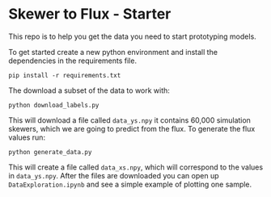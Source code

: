 # Skewer to Flux - Starter

This repo is to help you get the data you need to start prototyping models.

To get started create a new python environment and install the dependencies
in the requirements file.

`pip install -r requirements.txt`

The download a subset of the data to work with:

`python download_labels.py`

This will download a file called `data_ys.npy` it contains 60,000 simulation
skewers, which we are going to predict from the flux. To generate the flux
values run:

`python generate_data.py`

This will create a file called `data_xs.npy`, which will correspond to the
values in `data_ys.npy`. After the files are downloaded you can open up
`DataExploration.ipynb` and see a simple example of plotting one sample.